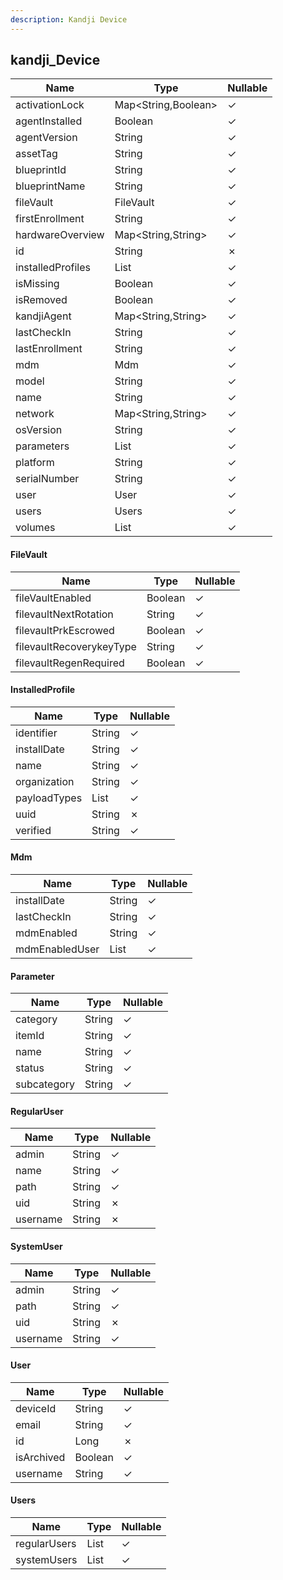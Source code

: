 ```yaml
---
description: Kandji Device
---
```

kandji_Device
-------------

| **Name**          | **Type**               | **Nullable** |
| ----------------- | ---------------------- | ------------ |
| activationLock    | Map<String,Boolean>    | &check;      |
| agentInstalled    | Boolean                | &check;      |
| agentVersion      | String                 | &check;      |
| assetTag          | String                 | &check;      |
| blueprintId       | String                 | &check;      |
| blueprintName     | String                 | &check;      |
| fileVault         | FileVault              | &check;      |
| firstEnrollment   | String                 | &check;      |
| hardwareOverview  | Map<String,String>     | &check;      |
| id                | String                 | &cross;      |
| installedProfiles | List<InstalledProfile> | &check;      |
| isMissing         | Boolean                | &check;      |
| isRemoved         | Boolean                | &check;      |
| kandjiAgent       | Map<String,String>     | &check;      |
| lastCheckIn       | String                 | &check;      |
| lastEnrollment    | String                 | &check;      |
| mdm               | Mdm                    | &check;      |
| model             | String                 | &check;      |
| name              | String                 | &check;      |
| network           | Map<String,String>     | &check;      |
| osVersion         | String                 | &check;      |
| parameters        | List<Parameter>        | &check;      |
| platform          | String                 | &check;      |
| serialNumber      | String                 | &check;      |
| user              | User                   | &check;      |
| users             | Users                  | &check;      |
| volumes           | List<Map>              | &check;      |

#### FileVault
| **Name**                 | **Type** | **Nullable** |
| ------------------------ | -------- | ------------ |
| fileVaultEnabled         | Boolean  | &check;      |
| filevaultNextRotation    | String   | &check;      |
| filevaultPrkEscrowed     | Boolean  | &check;      |
| filevaultRecoverykeyType | String   | &check;      |
| filevaultRegenRequired   | Boolean  | &check;      |

#### InstalledProfile
| **Name**     | **Type**     | **Nullable** |
| ------------ | ------------ | ------------ |
| identifier   | String       | &check;      |
| installDate  | String       | &check;      |
| name         | String       | &check;      |
| organization | String       | &check;      |
| payloadTypes | List<String> | &check;      |
| uuid         | String       | &cross;      |
| verified     | String       | &check;      |

#### Mdm
| **Name**       | **Type**     | **Nullable** |
| -------------- | ------------ | ------------ |
| installDate    | String       | &check;      |
| lastCheckIn    | String       | &check;      |
| mdmEnabled     | String       | &check;      |
| mdmEnabledUser | List<String> | &check;      |

#### Parameter
| **Name**    | **Type** | **Nullable** |
| ----------- | -------- | ------------ |
| category    | String   | &check;      |
| itemId      | String   | &check;      |
| name        | String   | &check;      |
| status      | String   | &check;      |
| subcategory | String   | &check;      |

#### RegularUser
| **Name** | **Type** | **Nullable** |
| -------- | -------- | ------------ |
| admin    | String   | &check;      |
| name     | String   | &check;      |
| path     | String   | &check;      |
| uid      | String   | &cross;      |
| username | String   | &cross;      |

#### SystemUser
| **Name** | **Type** | **Nullable** |
| -------- | -------- | ------------ |
| admin    | String   | &check;      |
| path     | String   | &check;      |
| uid      | String   | &cross;      |
| username | String   | &check;      |

#### User
| **Name**   | **Type** | **Nullable** |
| ---------- | -------- | ------------ |
| deviceId   | String   | &check;      |
| email      | String   | &check;      |
| id         | Long     | &cross;      |
| isArchived | Boolean  | &check;      |
| username   | String   | &check;      |

#### Users
| **Name**     | **Type**          | **Nullable** |
| ------------ | ----------------- | ------------ |
| regularUsers | List<RegularUser> | &check;      |
| systemUsers  | List<SystemUser>  | &check;      |
